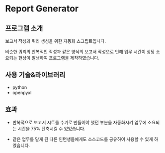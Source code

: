 # Report Generator

## 프로그램 소개

보고서 작성과 쿼리 생성을 위한 자동화 스크립트입니다.

비슷한 쿼리의 반복적인 작성과 같은 양식의 보고서 작성으로 인해 업무 시간이 상당 소요되는 현상이 발생하여 프로그램을 제작하였습니다.

## 사용 기술&라이브러리

- python
- openpyxl

## 효과

- 반복적으로 보고서 시트를 수기로 만들어야 했던 부분을 자동화시켜 업무에 소요되는 시간을 75% 단축시킬 수 있었습니다.

- 같은 업무를 맡게 된 다른 인턴생들에게도 소스코드를 공유하여 사용할 수 있게 하였습니다.
